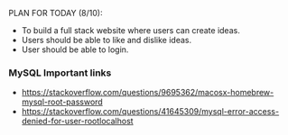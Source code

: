 PLAN FOR TODAY (8/10):

* To build a full stack website where users can create ideas.
* Users should be able to like and dislike ideas.
* User should be able to login.


### MySQL Important links
* https://stackoverflow.com/questions/9695362/macosx-homebrew-mysql-root-password
* https://stackoverflow.com/questions/41645309/mysql-error-access-denied-for-user-rootlocalhost
